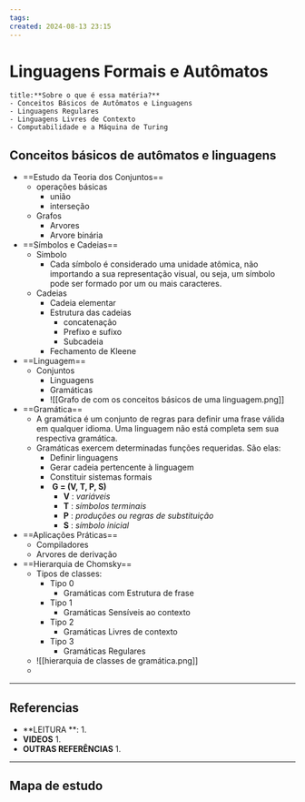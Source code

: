 ```yaml
---
tags: 
created: 2024-08-13 23:15
---
```

# Linguagens Formais e Autômatos
```ad-question
title:**Sobre o que é essa matéria?**
- Conceitos Básicos de Autômatos e Linguagens
- Linguagens Regulares
- Linguagens Livres de Contexto
- Computabilidade e a Máquina de Turing
```

## Conceitos básicos de autômatos e linguagens
- ==Estudo da Teoria dos Conjuntos==
	- operações básicas
		- união 
		- interseção
	- Grafos
		- Arvores
		- Arvore binária
- ==Símbolos e Cadeias==
	- Simbolo
		- Cada símbolo é considerado uma unidade atômica, não importando a sua representação visual, ou seja, um símbolo pode ser formado por um ou mais caracteres.
	- Cadeias
		- Cadeia elementar
		- Estrutura das cadeias
			- concatenação
			- Prefixo e sufixo
			- Subcadeia
		- Fechamento de Kleene
- ==Linguagem==
	- Conjuntos
		- Linguagens
		- Gramáticas
		- ![[Grafo  de  com os conceitos básicos de uma linguagem.png]]
- ==Gramática==
	- A gramática é um conjunto de regras para definir uma frase válida em qualquer idioma. Uma linguagem não está completa sem sua respectiva gramática.
	- Gramáticas exercem determinadas funções requeridas. São elas:
		- Definir linguagens
		- Gerar cadeia pertencente à linguagem
		- Constituir  sistemas formais
		-  **G = (V, T, P, S)**
			- **V** : *variáveis*
			- **T** : *símbolos terminais*
			- **P** : *produções ou regras de substituição* 
			- **S** : *símbolo inicial*
- ==Aplicações Práticas==
	- Compiladores
	- Arvores de derivação
- ==Hierarquia de Chomsky==
	- Tipos de classes:
		- Tipo 0
			- Gramáticas com Estrutura de  frase
		- Tipo 1
			- Gramáticas Sensíveis ao contexto
		- Tipo 2
			- Gramáticas Livres de contexto
		- Tipo 3
			- Gramáticas Regulares
	- ![[hierarquia  de classes de gramática.png]]
	- 

---
## Referencias
- **LEITURA **:
	1. 
- **VIDEOS**
	1. 
- **OUTRAS REFERÊNCIAS**
	1.
---
## Mapa de estudo